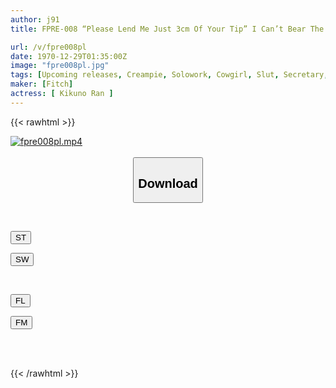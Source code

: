 ```yaml
---
author: j91
title: FPRE-008 “Please Lend Me Just 3cm Of Your Tip” I Can’t Bear The Forceful Demands Of The Company President’s Mistress… She Progresses To The Big Ass Cowgirl Position And Cums Inside! ! Kikuno Ran

url: /v/fpre008pl
date: 1970-12-29T01:35:00Z
image: "fpre008pl.jpg"
tags: [Upcoming releases, Creampie, Solowork, Cowgirl, Slut, Secretary, Huge Butt	]
maker: [Fitch]
actress: [ Kikuno Ran ]
---
```



{{< rawhtml >}}

<div class="video" data-videoid="pending_link.html">
    <a href="javascript:;">
        <img src="/v/fpre008pl/fpre008pl.jpg" width="WIDTH" height="HEIGHT" alt="fpre008pl.mp4" loading="lazy">
    </a>
</div>

<script type="text/javascript" src="https://j91.asia/asset/on-demand-pend.js"></script>

<br>
  <link rel="stylesheet" href="https://j91.asia/asset/bs5.css">
  
  <center>
  <button class="btn btn-primary" type="button" data-bs-toggle="collapse" data-bs-target=".multi-collapse" aria-expanded="false" aria-controls="multiCollapseExample1 multiCollapseExample2"><h2>Download</h2></button></center>
</p>
<div class="row">
  <div class="col">
    <div class="collapse multi-collapse" id="multiCollapseExample1">
      <div class="card card-body">
	      	      <br>
<div class="buttons">  
<p><a href="https://j91.asia/pending_link.html" target="_blank"><button class="btn-hover color-3"><i class="fa fa-download"></i> ST</button></a></p>
<p><a href="https://j91.asia/pending_link.html" target="_blank"><button class="btn-hover color-2"><i class="fa fa-download"></i> SW</button></a></p></div>
    </div>
  </div>
</div>
  <div class="col">
    <div class="collapse multi-collapse" id="multiCollapseExample2">
      <div class="card card-body">
	      <br>
<div class="buttons">
<p><a href="https://j91.asia/pending_link.html" target="_blank"><button class="btn-hover color-9"><i class="fa fa-download"></i> FL</button></a></p>
<p><a href="https://j91.asia/pending_link.html" target="_blank"><button class="btn-hover color-8"><i class="fa fa-download"></i> FM</button></a></p></div>
<br><br>
      </div>
    </div>
  </div>
</div>

{{< /rawhtml >}}